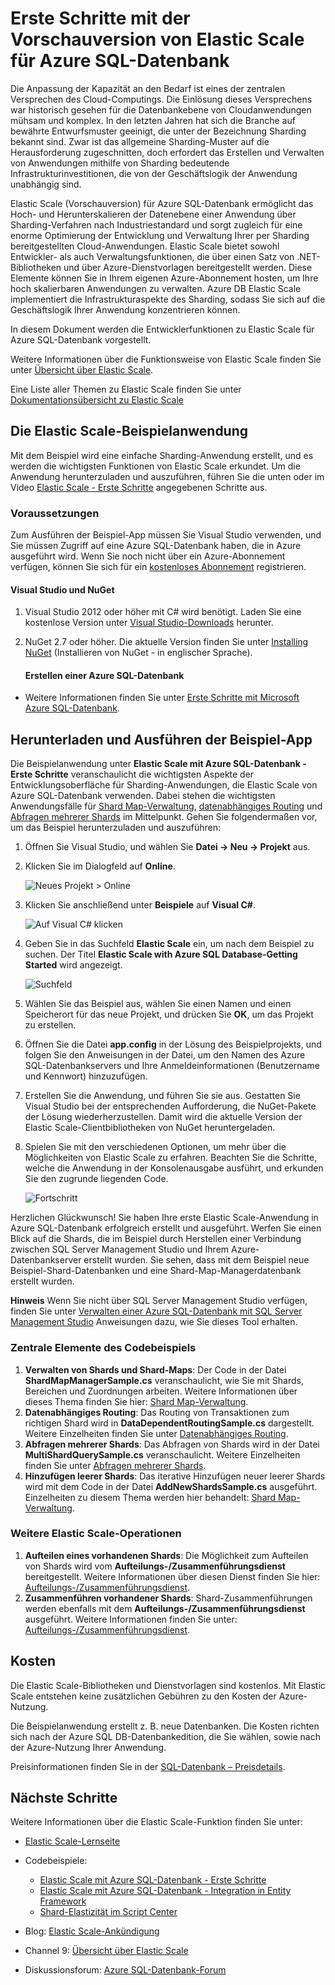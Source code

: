 <properties title="Erste Schritte mit Elastic Scale f&uuml;r Azure SQL-Datenbank" pageTitle="Erste Schritte mit Elastic Scale f&uuml;r Azure SQL-Datenbank" description="Grundlegende Erl&auml;uterung von Elastic Scale f&uuml;r Azure SQL-Datenbank einschlie&szlig;lich einer einfachen Beispiel-App." metaKeywords="sharding scaling, Azure SQL DB sharding, elastic scale" services="sql-database" documentationCenter="" manager="jhubbard" authors="sidneyh@microsoft.com"/>

<tags ms.service="sql-database" ms.workload="sql-database" ms.tgt_pltfrm="na" ms.devlang="na" ms.topic="article" ms.date="10/02/2014" ms.author="sidneyh" />

# Erste Schritte mit der Vorschauversion von Elastic Scale für Azure SQL-Datenbank

Die Anpassung der Kapazität an den Bedarf ist eines der zentralen Versprechen des Cloud-Computings. Die Einlösung dieses Versprechens war historisch gesehen für die Datenbankebene von Cloudanwendungen mühsam und komplex. In den letzten Jahren hat sich die Branche auf bewährte Entwurfsmuster geeinigt, die unter der Bezeichnung Sharding bekannt sind. Zwar ist das allgemeine Sharding-Muster auf die Herausforderung zugeschnitten, doch erfordert das Erstellen und Verwalten von Anwendungen mithilfe von Sharding bedeutende Infrastrukturinvestitionen, die von der Geschäftslogik der Anwendung unabhängig sind.

Elastic Scale (Vorschauversion) für Azure SQL-Datenbank ermöglicht das Hoch- und Herunterskalieren der Datenebene einer Anwendung über Sharding-Verfahren nach Industriestandard und sorgt zugleich für eine enorme Optimierung der Entwicklung und Verwaltung Ihrer per Sharding bereitgestellten Cloud-Anwendungen. Elastic Scale bietet sowohl Entwickler- als auch Verwaltungsfunktionen, die über einen Satz von .NET-Bibliotheken und über Azure-Dienstvorlagen bereitgestellt werden. Diese Elemente können Sie in Ihrem eigenen Azure-Abonnement hosten, um Ihre hoch skalierbaren Anwendungen zu verwalten. Azure DB Elastic Scale implementiert die Infrastrukturaspekte des Sharding, sodass Sie sich auf die Geschäftslogik Ihrer Anwendung konzentrieren können.

In diesem Dokument werden die Entwicklerfunktionen zu Elastic Scale für Azure SQL-Datenbank vorgestellt.

Weitere Informationen über die Funktionsweise von Elastic Scale finden Sie unter [Übersicht über Elastic Scale][Übersicht über Elastic Scale].

Eine Liste aller Themen zu Elastic Scale finden Sie unter [Dokumentationsübersicht zu Elastic Scale][Dokumentationsübersicht zu Elastic Scale]

## Die Elastic Scale-Beispielanwendung

Mit dem Beispiel wird eine einfache Sharding-Anwendung erstellt, und es werden die wichtigsten Funktionen von Elastic Scale erkundet. Um die Anwendung herunterzuladen und auszuführen, führen Sie die unten oder im Video [Elastic Scale - Erste Schritte][Elastic Scale - Erste Schritte] angegebenen Schritte aus.

### Voraussetzungen

Zum Ausführen der Beispiel-App müssen Sie Visual Studio verwenden, und Sie müssen Zugriff auf eine Azure SQL-Datenbank haben, die in Azure ausgeführt wird. Wenn Sie noch nicht über ein Azure-Abonnement verfügen, können Sie sich für ein [kostenloses Abonnement][kostenloses Abonnement] registrieren.

#### Visual Studio und NuGet

1.  Visual Studio 2012 oder höher mit C# wird benötigt. Laden Sie eine kostenlose Version unter [Visual Studio-Downloads][Visual Studio-Downloads] herunter.
2.  NuGet 2.7 oder höher. Die aktuelle Version finden Sie unter [Installing NuGet][Installing NuGet] (Installieren von NuGet - in englischer Sprache).

    #### Erstellen einer Azure SQL-Datenbank

-   Weitere Informationen finden Sie unter [Erste Schritte mit Microsoft Azure SQL-Datenbank][Erste Schritte mit Microsoft Azure SQL-Datenbank].

## Herunterladen und Ausführen der Beispiel-App

Die Beispielanwendung unter **Elastic Scale mit Azure SQL-Datenbank - Erste Schritte** veranschaulicht die wichtigsten Aspekte der Entwicklungsoberfläche für Sharding-Anwendungen, die Elastic Scale von Azure SQL-Datenbank verwenden. Dabei stehen die wichtigsten Anwendungsfälle für [Shard Map-Verwaltung][Shard Map-Verwaltung], [datenabhängiges Routing][datenabhängiges Routing] und [Abfragen mehrerer Shards][Abfragen mehrerer Shards] im Mittelpunkt. Gehen Sie folgendermaßen vor, um das Beispiel herunterzuladen und auszuführen:

1.  Öffnen Sie Visual Studio, und wählen Sie **Datei -\> Neu -\> Projekt** aus.
2.  Klicken Sie im Dialogfeld auf **Online**.

    ![Neues Projekt \> Online][Neues Projekt \> Online]

3.  Klicken Sie anschließend unter **Beispiele** auf **Visual C#**.

    ![Auf Visual C# klicken][Auf Visual C# klicken]

4.  Geben Sie in das Suchfeld **Elastic Scale** ein, um nach dem Beispiel zu suchen. Der Titel **Elastic Scale with Azure SQL Database-Getting Started** wird angezeigt.

    ![Suchfeld][Suchfeld]

5.  Wählen Sie das Beispiel aus, wählen Sie einen Namen und einen Speicherort für das neue Projekt, und drücken Sie **OK**, um das Projekt zu erstellen.
6.  Öffnen Sie die Datei **app.config** in der Lösung des Beispielprojekts, und folgen Sie den Anweisungen in der Datei, um den Namen des Azure SQL-Datenbankservers und Ihre Anmeldeinformationen (Benutzername und Kennwort) hinzuzufügen.
7.  Erstellen Sie die Anwendung, und führen Sie sie aus. Gestatten Sie Visual Studio bei der entsprechenden Aufforderung, die NuGet-Pakete der Lösung wiederherzustellen. Damit wird die aktuelle Version der Elastic Scale-Clientbibliotheken von NuGet heruntergeladen.
8.  Spielen Sie mit den verschiedenen Optionen, um mehr über die Möglichkeiten von Elastic Scale zu erfahren. Beachten Sie die Schritte, welche die Anwendung in der Konsolenausgabe ausführt, und erkunden Sie den zugrunde liegenden Code.

    ![Fortschritt][Fortschritt]

Herzlichen Glückwunsch! Sie haben Ihre erste Elastic Scale-Anwendung in Azure SQL-Datenbank erfolgreich erstellt und ausgeführt. Werfen Sie einen Blick auf die Shards, die im Beispiel durch Herstellen einer Verbindung zwischen SQL Server Management Studio und Ihrem Azure-Datenbankserver erstellt wurden. Sie sehen, dass mit dem Beispiel neue Beispiel-Shard-Datenbanken und eine Shard-Map-Managerdatenbank erstellt wurden.

**Hinweis** Wenn Sie nicht über SQL Server Management Studio verfügen, finden Sie unter [Verwalten einer Azure SQL-Datenbank mit SQL Server Management Studio][Verwalten einer Azure SQL-Datenbank mit SQL Server Management Studio] Anweisungen dazu, wie Sie dieses Tool erhalten.

### Zentrale Elemente des Codebeispiels

1.  **Verwalten von Shards und Shard-Maps**: Der Code in der Datei **ShardMapManagerSample.cs** veranschaulicht, wie Sie mit Shards, Bereichen und Zuordnungen arbeiten. Weitere Informationen über dieses Thema finden Sie hier: [Shard Map-Verwaltung][Shard Map-Verwaltung].
2.  **Datenabhängiges Routing**: Das Routing von Transaktionen zum richtigen Shard wird in **DataDependentRoutingSample.cs** dargestellt. Weitere Einzelheiten finden Sie unter [Datenabhängiges Routing][datenabhängiges Routing].
3.  **Abfragen mehrerer Shards**: Das Abfragen von Shards wird in der Datei **MultiShardQuerySample.cs** veranschaulicht. Weitere Einzelheiten finden Sie unter [Abfragen mehrerer Shards][Abfragen mehrerer Shards].
4.  **Hinzufügen leerer Shards**: Das iterative Hinzufügen neuer leerer Shards wird mit dem Code in der
    Datei **AddNewShardsSample.cs** ausgeführt. Einzelheiten zu diesem Thema werden hier behandelt: [Shard Map-Verwaltung][Shard Map-Verwaltung].

### Weitere Elastic Scale-Operationen

1.  **Aufteilen eines vorhandenen Shards**: Die Möglichkeit zum Aufteilen von Shards wird vom **Aufteilungs-/Zusammenführungsdienst** bereitgestellt. Weitere Informationen über diesen Dienst finden Sie hier: [Aufteilungs-/Zusammenführungsdienst][Aufteilungs-/Zusammenführungsdienst].
2.  **Zusammenführen vorhandener Shards**: Shard-Zusammenführungen werden ebenfalls mit dem **Aufteilungs-/Zusammenführungsdienst** ausgeführt. Weitere Informationen finden Sie unter: [Aufteilungs-/Zusammenführungsdienst][Aufteilungs-/Zusammenführungsdienst].

## Kosten

Die Elastic Scale-Bibliotheken und Dienstvorlagen sind kostenlos. Mit Elastic Scale entstehen keine zusätzlichen Gebühren zu den Kosten der Azure-Nutzung.

Die Beispielanwendung erstellt z. B. neue Datenbanken. Die Kosten richten sich nach der Azure SQL DB-Datenbankedition, die Sie wählen, sowie nach der Azure-Nutzung Ihrer Anwendung.

Preisinformationen finden Sie in der [SQL-Datenbank – Preisdetails][SQL-Datenbank – Preisdetails].

## Nächste Schritte

Weitere Informationen über die Elastic Scale-Funktion finden Sie unter:

-   [Elastic Scale-Lernseite][Dokumentationsübersicht zu Elastic Scale]
-   Codebeispiele:

    -   [Elastic Scale mit Azure SQL-Datenbank - Erste Schritte][Elastic Scale mit Azure SQL-Datenbank - Erste Schritte]
    -   [Elastic Scale mit Azure SQL-Datenbank - Integration in Entity Framework][Elastic Scale mit Azure SQL-Datenbank - Integration in Entity Framework]
    -   [Shard-Elastizität im Script Center][Shard-Elastizität im Script Center]
-   Blog: [Elastic Scale-Ankündigung][Elastic Scale-Ankündigung]
-   Channel 9: [Übersicht über Elastic Scale][1]
-   Diskussionsforum: [Azure SQL-Datenbank-Forum][Azure SQL-Datenbank-Forum]

<!--Anchors-->
<!--Image references-->

  [Übersicht über Elastic Scale]: http://go.microsoft.com/?linkid=9862592
  [Dokumentationsübersicht zu Elastic Scale]: ./sql-database-elastic-scale-documentation-map.md
  [Elastic Scale - Erste Schritte]: http://go.microsoft.com/?linkid=9862983
  [kostenloses Abonnement]: http://azure.microsoft.com/de-de/pricing/free-trial/
  [Visual Studio-Downloads]: http://www.visualstudio.com/de-de/downloads/download-visual-studio-vs.aspx
  [Installing NuGet]: http://docs.nuget.org/docs/start-here/installing-nuget
  [Erste Schritte mit Microsoft Azure SQL-Datenbank]: http://azure.microsoft.com/de-de/documentation/articles/sql-database-get-started/
  [Shard Map-Verwaltung]: http://go.microsoft.com/?linkid=9862595
  [datenabhängiges Routing]: http://go.microsoft.com/?linkid=9862596
  [Abfragen mehrerer Shards]: http://go.microsoft.com/?linkid=9862597
  [Neues Projekt \> Online]: ./media/sql-database-elastic-scale-get-started/click-online.png
  [Auf Visual C# klicken]: ./media/sql-database-elastic-scale-get-started/click-CSharp.png
  [Suchfeld]: ./media/sql-database-elastic-scale-get-started/newProject.png
  [Fortschritt]: ./media/sql-database-elastic-scale-get-started/output2.png
  [Verwalten einer Azure SQL-Datenbank mit SQL Server Management Studio]: http://azure.microsoft.com/de-de/documentation/articles/sql-database-manage-azure-ssms/
  [Aufteilungs-/Zusammenführungsdienst]: http://go.microsoft.com/?linkid=9862795
  [SQL-Datenbank – Preisdetails]: http://azure.microsoft.com/de-de/pricing/details/sql-database/
  [Elastic Scale mit Azure SQL-Datenbank - Erste Schritte]: http://code.msdn.microsoft.com/Elastic-Scale-with-Azure-a80d8dc6?SRC=VSIDE
  [Elastic Scale mit Azure SQL-Datenbank - Integration in Entity Framework]: http://code.msdn.microsoft.com/Elastic-Scale-with-Azure-bae904ba?SRC=VSIDE
  [Shard-Elastizität im Script Center]: http://go.microsoft.com/?linkid=9862617
  [Elastic Scale-Ankündigung]: http://go.microsoft.com/?linkid=9862608
  [1]: http://go.microsoft.com/?linkid=9862609
  [Azure SQL-Datenbank-Forum]: http://social.msdn.microsoft.com/forums/azure/de-de/home?forum=ssdsgetstarted
